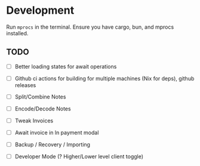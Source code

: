 # Development

Run `mprocs` in the terminal. Ensure you have cargo, bun, and mprocs installed.

## TODO

- [ ] Better loading states for await operations
- [ ] Github ci actions for building for multiple machines (Nix for deps), github releases
- [ ] Split/Combine Notes
- [ ] Encode/Decode Notes
- [ ] Tweak Invoices
- [ ] Await invoice in ln payment modal
- [ ] Backup / Recovery / Importing
- [ ] Developer Mode (? Higher/Lower level client toggle)


